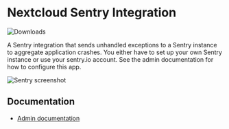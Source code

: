 # Nextcloud Sentry Integration

![Downloads](https://img.shields.io/github/downloads/ChristophWurst/nextcloud_sentry/total.svg)

A Sentry integration that sends unhandled exceptions to a Sentry instance to aggregate application crashes. You either have to set up your own Sentry instance or use your sentry.io account. See the admin documentation for how to configure this app.

![Sentry screenshot](https://user-images.githubusercontent.com/1374172/32739917-8f719584-c8a1-11e7-9f06-182043c2b970.png)

## Documentation

* [Admin documentation](doc/admin.md)
